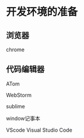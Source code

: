# 开发环境的准备


## 浏览器

chrome

## 代码编辑器

ATom

WebStorm

sublime

window记事本

VScode Visual Studio Code

